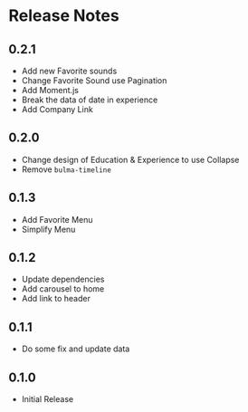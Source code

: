 # Release Notes

## 0.2.1

- Add new Favorite sounds
- Change Favorite Sound use Pagination
- Add Moment.js
- Break the data of date in experience
- Add Company Link

## 0.2.0

- Change design of Education & Experience to use Collapse
- Remove `bulma-timeline`

## 0.1.3

- Add Favorite Menu
- Simplify Menu

## 0.1.2

- Update dependencies
- Add carousel to home
- Add link to header

## 0.1.1

- Do some fix and update data

## 0.1.0

- Initial Release